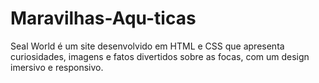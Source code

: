 # Maravilhas-Aqu-ticas
Seal World é um site desenvolvido em HTML e CSS que apresenta curiosidades, imagens e fatos divertidos sobre as focas, com um design imersivo e responsivo.
